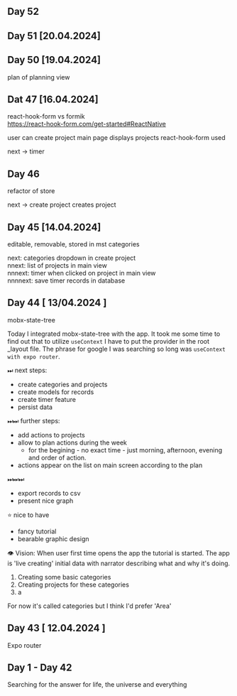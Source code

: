 ## Day 52

## Day 51 [20.04.2024]


## Day 50 [19.04.2024]
plan of planning view

## Dat 47 [16.04.2024]
react-hook-form vs formik  
https://react-hook-form.com/get-started#ReactNative

user can create project
main page displays projects
react-hook-form used

next -> timer

## Day 46 
refactor of store

next -> create project creates project

## Day 45 [14.04.2024]
editable, removable, stored in mst categories

next: categories dropdown in create project  
nnext: list of projects in main view  
nnnext: timer when clicked on project in main view  
nnnnext: save timer records in database 

## Day 44 [ 13/04.2024 ]
mobx-state-tree

Today I integrated mobx-state-tree with the app. It took me some time to find out that to utilize `useContext` I have to put the provider in the root _layout file. The phrase for google I was searching so long was `useContext with expo router`. 

⏭ next steps: 
- create categories and projects
- create models for records
- create timer feature
- persist data

⏭⏭ further steps:
- add actions to projects
- allow to plan actions during the week
  - for the begining - no exact time - just morning, afternoon, evening and order of action.
- actions appear on the list on main screen according to the plan

⏭⏭⏭ 
- export records to csv
- present nice graph

⭐ nice to have
- fancy tutorial
- bearable graphic design

👁 Vision:
When user first time opens the app the tutorial is started. The app is 'live creating' initial data with narrator describing what and why it's doing. 
1. Creating some basic categories
2. Creating projects for these categories 
3. a

For now it's called categories but I think I'd prefer 'Area'

## Day 43 [ 12.04.2024 ]
Expo router

## Day 1 - Day 42 
Searching for the answer for life, the universe and everything 

